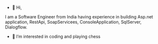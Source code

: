 - 👋 Hi,
         
I am a Software Engineer from India having experience in building Asp.net application, RestApi, SoapServicees, ConsoleApplication,
SqlServer, Dialogflow. 
- 👀 I’m interested in coding and playing chess 
<!---
kumar291121/kumar291121 is a ✨ special ✨ repository because its `README.md` (this file) appears on your GitHub profile.
You can click the Preview link to take a look at your changes.
--->
